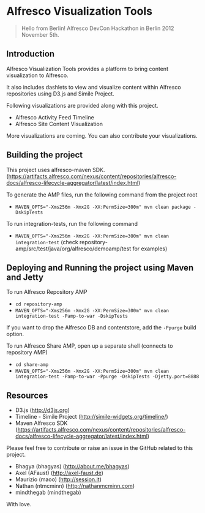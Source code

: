 Alfresco Visualization Tools
=============================

> 
> Hello from Berlin!
> Alfresco DevCon Hackathon in Berlin 2012 November 5th.

Introduction
------------

Alfresco Visualization Tools provides a platform to bring content visualization to Alfresco. 

It also includes dashlets to view and visualize content within Alfresco repositories using D3.js and Simile Project.


Following visualizations are provided along with this project.

 - Alfresco Activity Feed Timeline
 - Alfresco Site Content Visualization 

More visualizations are coming. You can also contribute your visualizations.

Building the project
------------
This project uses alfresco-maven SDK. (https://artifacts.alfresco.com/nexus/content/repositories/alfresco-docs/alfresco-lifecycle-aggregator/latest/index.html)

To generate the AMP files, run the following command from the project root

- `MAVEN_OPTS="-Xms256m -Xmx2G -XX:PermSize=300m" mvn clean package -DskipTests`

To run integration-tests, run the following command 


- `MAVEN_OPTS="-Xms256m -Xmx2G -XX:PermSize=300m" mvn clean integration-test`
(check repository-amp/src/test/java/org/alfresco/demoamp/test for examples)

Deploying and Running the project using Maven and Jetty
------

To run Alfresco Repository AMP
- `cd repository-amp`
- `MAVEN_OPTS="-Xms256m -Xmx2G -XX:PermSize=300m" mvn clean integration-test -Pamp-to-war -DskipTests`

If you want to drop the Alfresco DB and contentstore, add the `-Ppurge` build option.

 To run Alfresco Share AMP, open up a separate shell (connects to repository AMP)

- `cd share-amp`
- `MAVEN_OPTS="-Xms256m -Xmx2G -XX:PermSize=300m" mvn clean integration-test -Pamp-to-war -Ppurge -DskipTests -Djetty.port=8888`

Resources
----------
- D3.js (http://d3js.org)
- Timeline - Simile Project (http://simile-widgets.org/timeline/)
- Maven Alfresco SDK (https://artifacts.alfresco.com/nexus/content/repositories/alfresco-docs/alfresco-lifecycle-aggregator/latest/index.html)

Please feel free to contribute or raise an issue in the GitHub related to this project.

- Bhagya (bhagyas) (http://about.me/bhagyas)
- Axel (AFaust) (http://axel-faust.de)
- Maurizio (maoo) (http://session.it)
- Nathan (ntmcminn) (http://nathanmcminn.com)
- mindthegab (mindthegab) 


With love.
